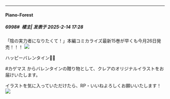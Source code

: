 ﻿
*****

####  Piano-Forest  
##### 6998#         楼主| 发表于 2025-2-14 17:28

「陰の実力者になりたくて！」本編コミカライズ最新15巻が早くも今月26日発売！！！
<img src="https://p.sda1.dev/22/621decfc1d5691f2346b36123efd8be6/20250214_172604.jpg" referrerpolicy="no-referrer">

ハッピーバレンタイン🍫💝

#カゲマス からバレンタインの贈り物として、クレアのオリジナルイラストをお届けいたします。

イラストを気に入っていただけたら、RP・いいねよろしくお願いいたします！
<img src="https://p.sda1.dev/22/c1a38ad6d6a4a7ebf7c9cad5c8354c9d/20250214_172530.jpg" referrerpolicy="no-referrer">

